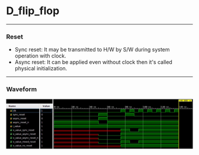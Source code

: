 # D_flip_flop


---
### Reset
* Sync reset: It may be transmitted to H/W by S/W during system operation with clock.
* Async reset: It can be applied even without clock then it's called physical initialization.

--- 
### Waveform
![](https://github.com/genie-earth/Verilog_HDL/blob/main/2_D_flip_flop/waveform.jpg)
